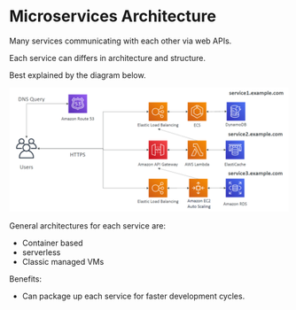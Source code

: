 # Microservices Architecture

Many services communicating with each other via web APIs.

Each service can differs in architecture and structure.

Best explained by the diagram below.

![](./../../../img/microservices_architecture.png)

General architectures for each service are:
- Container based
- serverless
- Classic managed VMs

Benefits:
- Can package up each service for faster development cycles.